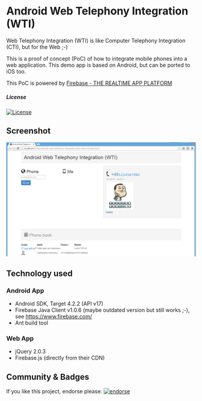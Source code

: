 
Android Web Telephony Integration (WTI)
==================================================

Web Telephony Integration (WTI) is like Computer Telephony Integration (CTI),
but for the Web ;-)

This is a proof of concept (PoC) of how to integrate mobile phones
into a web application. 
This demo app is based on Android, but can be ported to iOS too.

This PoC is powered by [Firebase - THE REALTIME APP PLATFORM](https://www.firebase.com/)


##### License

[![License](https://img.shields.io/:license-Apache%202.0-blue.svg)](http://www.apache.org/licenses/LICENSE-2.0)


Screenshot
---------------------------------------------------

![Sample screenshot Web App](/screenshots/web.png?raw=true)

Technology used
---------------------------------------------------

### Android App
* Android SDK, Target 4.2.2 (API v17)
* Firebase Java Client v1.0.6 (maybe outdated version but still works ;-), see https://www.firebase.com/
* Ant build tool

### Web App
* jQuery 2.0.3
* Firebase.js (directly from their CDN)


Community & Badges
--------------------

If you like this project, endorse please: [![endorse](https://api.coderwall.com/nitram509/endorsecount.png)](https://coderwall.com/nitram509)